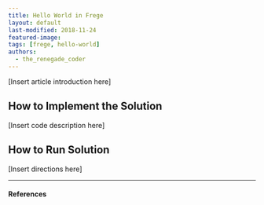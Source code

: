 ```yaml
---
title: Hello World in Frege
layout: default
last-modified: 2018-11-24
featured-image:
tags: [frege, hello-world]
authors:
  - the_renegade_coder
---
```


[Insert article introduction here]

## How to Implement the Solution

[Insert code description here]

## How to Run Solution

[Insert directions here]

---

#### References

[^1]: [some IEEE reference]

